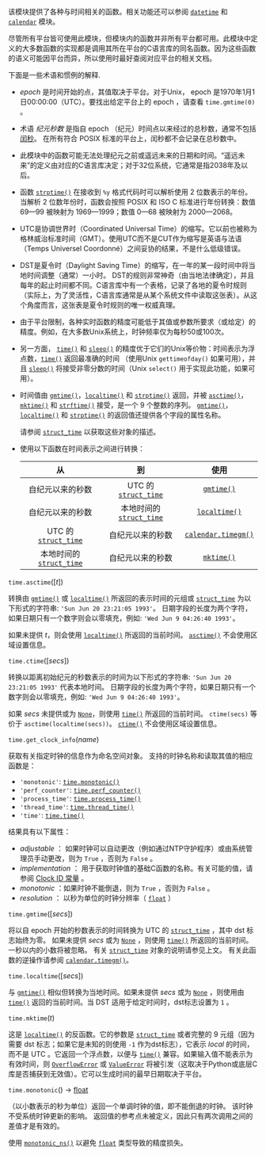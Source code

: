 该模块提供了各种与时间相关的函数。相关功能还可以参阅 [`datetime`](https://www.bookstack.cn/read/python-3.10.0-zh/ab023c100d4bd692.md#module-datetime) 和 [`calendar`](https://www.bookstack.cn/read/python-3.10.0-zh/5b3e20962affdf7f.md#module-calendar) 模块。

尽管所有平台皆可使用此模块，但模块内的函数并非所有平台都可用。此模块中定义的大多数函数的实现都是调用其所在平台的C语言库的同名函数。因为这些函数的语义可能因平台而异，所以使用时最好查阅对应平台的相关文档。

下面是一些术语和惯例的解释.

- *epoch* 是时间开始的点，其值取决于平台。对于Unix， epoch 是1970年1月1日00:00:00（UTC）。要找出给定平台上的 epoch ，请查看 `time.gmtime(0)` 。

- 术语 *纪元秒数* 是指自 epoch （纪元）时间点以来经过的总秒数，通常不包括 [闰秒](https://en.wikipedia.org/wiki/Leap_second)。 在所有符合 POSIX 标准的平台上，闰秒都不会记录在总秒数中。

- 此模块中的函数可能无法处理纪元之前或遥远未来的日期和时间。“遥远未来”的定义由对应的C语言库决定；对于32位系统，它通常是指2038年及以后。

- 函数 [`strptime()`](https://www.bookstack.cn/read/python-3.10.0-zh/c770715226a94b49.md#time.strptime) 在接收到 `%y` 格式代码时可以解析使用 2 位数表示的年份。当解析 2 位数年份时，函数会按照 POSIX 和 ISO C 标准进行年份转换：数值 69—99 被映射为 1969—1999；数值 0—68 被映射为 2000—2068。

- UTC是协调世界时（Coordinated Universal Time）的缩写。它以前也被称为格林威治标准时间（GMT）。使用UTC而不是CUT作为缩写是英语与法语（Temps Universel Coordonné）之间妥协的结果，不是什么低级错误。

- DST是夏令时（Daylight Saving Time）的缩写，在一年的某一段时间中将当地时间调整（通常）一小时。 DST的规则非常神奇（由当地法律确定），并且每年的起止时间都不同。C语言库中有一个表格，记录了各地的夏令时规则（实际上，为了灵活性，C语言库通常是从某个系统文件中读取这张表）。从这个角度而言，这张表是夏令时规则的唯一权威真理。

- 由于平台限制，各种实时函数的精度可能低于其值或参数所要求（或给定）的精度。例如，在大多数Unix系统上，时钟频率仅为每秒50或100次。

- 另一方面， [`time()`](https://www.bookstack.cn/read/python-3.10.0-zh/c770715226a94b49.md#time.time) 和 [`sleep()`](https://www.bookstack.cn/read/python-3.10.0-zh/c770715226a94b49.md#time.sleep) 的精度优于它们的Unix等价物：时间表示为浮点数，[`time()`](https://www.bookstack.cn/read/python-3.10.0-zh/c770715226a94b49.md#time.time) 返回最准确的时间 （使用Unix `gettimeofday()` 如果可用），并且 [`sleep()`](https://www.bookstack.cn/read/python-3.10.0-zh/c770715226a94b49.md#time.sleep) 将接受非零分数的时间（Unix `select()` 用于实现此功能，如果可用）。

- 时间值由 [`gmtime()`](https://www.bookstack.cn/read/python-3.10.0-zh/c770715226a94b49.md#time.gmtime)，[`localtime()`](https://www.bookstack.cn/read/python-3.10.0-zh/c770715226a94b49.md#time.localtime) 和 [`strptime()`](https://www.bookstack.cn/read/python-3.10.0-zh/c770715226a94b49.md#time.strptime) 返回，并被 [`asctime()`](https://www.bookstack.cn/read/python-3.10.0-zh/c770715226a94b49.md#time.asctime)， [`mktime()`](https://www.bookstack.cn/read/python-3.10.0-zh/c770715226a94b49.md#time.mktime) 和 [`strftime()`](https://www.bookstack.cn/read/python-3.10.0-zh/c770715226a94b49.md#time.strftime) 接受，是一个 9 个整数的序列。 [`gmtime()`](https://www.bookstack.cn/read/python-3.10.0-zh/c770715226a94b49.md#time.gmtime)， [`localtime()`](https://www.bookstack.cn/read/python-3.10.0-zh/c770715226a94b49.md#time.localtime) 和 [`strptime()`](https://www.bookstack.cn/read/python-3.10.0-zh/c770715226a94b49.md#time.strptime) 的返回值还提供各个字段的属性名称。

  请参阅 [`struct_time`](https://www.bookstack.cn/read/python-3.10.0-zh/c770715226a94b49.md#time.struct_time) 以获取这些对象的描述。

- 使用以下函数在时间表示之间进行转换：

  |                              从                              |                              到                              |                             使用                             |
  | :----------------------------------------------------------: | :----------------------------------------------------------: | :----------------------------------------------------------: |
  |                       自纪元以来的秒数                       | UTC 的 [`struct_time`](https://www.bookstack.cn/read/python-3.10.0-zh/c770715226a94b49.md#time.struct_time) | [`gmtime()`](https://www.bookstack.cn/read/python-3.10.0-zh/c770715226a94b49.md#time.gmtime) |
  |                       自纪元以来的秒数                       | 本地时间的 [`struct_time`](https://www.bookstack.cn/read/python-3.10.0-zh/c770715226a94b49.md#time.struct_time) | [`localtime()`](https://www.bookstack.cn/read/python-3.10.0-zh/c770715226a94b49.md#time.localtime) |
  | UTC 的 [`struct_time`](https://www.bookstack.cn/read/python-3.10.0-zh/c770715226a94b49.md#time.struct_time) |                       自纪元以来的秒数                       | [`calendar.timegm()`](https://www.bookstack.cn/read/python-3.10.0-zh/5b3e20962affdf7f.md#calendar.timegm) |
  | 本地时间的 [`struct_time`](https://www.bookstack.cn/read/python-3.10.0-zh/c770715226a94b49.md#time.struct_time) |                       自纪元以来的秒数                       | [`mktime()`](https://www.bookstack.cn/read/python-3.10.0-zh/c770715226a94b49.md#time.mktime) |



`time.asctime`([*t*])

转换由 [`gmtime()`](https://www.bookstack.cn/read/python-3.10.0-zh/c770715226a94b49.md#time.gmtime) 或 [`localtime()`](https://www.bookstack.cn/read/python-3.10.0-zh/c770715226a94b49.md#time.localtime) 所返回的表示时间的元组或 [`struct_time`](https://www.bookstack.cn/read/python-3.10.0-zh/c770715226a94b49.md#time.struct_time) 为以下形式的字符串: `'Sun Jun 20 23:21:05 1993'`。 日期字段的长度为两个字符，如果日期只有一个数字则会以零填充，例如: `'Wed Jun 9 04:26:40 1993'`。

如果未提供 *t*，则会使用 [`localtime()`](https://www.bookstack.cn/read/python-3.10.0-zh/c770715226a94b49.md#time.localtime) 所返回的当前时间。 [`asctime()`](https://www.bookstack.cn/read/python-3.10.0-zh/c770715226a94b49.md#time.asctime) 不会使用区域设置信息。



`time.ctime`([*secs*])

转换以距离初始纪元的秒数表示的时间为以下形式的字符串: `'Sun Jun 20 23:21:05 1993'` 代表本地时间。 日期字段的长度为两个字符，如果日期只有一个数字则会以零填充，例如: `'Wed Jun 9 04:26:40 1993'`。

如果 *secs* 未提供或为 [`None`](https://www.bookstack.cn/read/python-3.10.0-zh/a385553acf159919.md#None)，则使用 [`time()`](https://www.bookstack.cn/read/python-3.10.0-zh/c770715226a94b49.md#time.time) 所返回的当前时间。 `ctime(secs)` 等价于 `asctime(localtime(secs))`。 [`ctime()`](https://www.bookstack.cn/read/python-3.10.0-zh/c770715226a94b49.md#time.ctime) 不会使用区域设置信息。



`time.get_clock_info`(*name*)

获取有关指定时钟的信息作为命名空间对象。 支持的时钟名称和读取其值的相应函数是：

- `'monotonic'`: [`time.monotonic()`](https://www.bookstack.cn/read/python-3.10.0-zh/c770715226a94b49.md#time.monotonic)
- `'perf_counter'`: [`time.perf_counter()`](https://www.bookstack.cn/read/python-3.10.0-zh/c770715226a94b49.md#time.perf_counter)
- `'process_time'`: [`time.process_time()`](https://www.bookstack.cn/read/python-3.10.0-zh/c770715226a94b49.md#time.process_time)
- `'thread_time'`: [`time.thread_time()`](https://www.bookstack.cn/read/python-3.10.0-zh/c770715226a94b49.md#time.thread_time)
- `'time'`: [`time.time()`](https://www.bookstack.cn/read/python-3.10.0-zh/c770715226a94b49.md#time.time)

结果具有以下属性：

- *adjustable* ： 如果时钟可以自动更改（例如通过NTP守护程序）或由系统管理员手动更改，则为 `True` ，否则为 `False` 。
- *implementation* ： 用于获取时钟值的基础C函数的名称。有关可能的值，请参阅 [Clock ID 常量](https://www.bookstack.cn/read/python-3.10.0-zh/c770715226a94b49.md#time-clock-id-constants) 。
- *monotonic* ：如果时钟不能倒退，则为 `True` ，否则为 `False` 。
- *resolution* ： 以秒为单位的时钟分辨率（ [`float`](https://www.bookstack.cn/read/python-3.10.0-zh/343ac5efc1fa2896.md#float) ）



`time.gmtime`([*secs*])

将以自 epoch 开始的秒数表示的时间转换为 UTC 的 [`struct_time`](https://www.bookstack.cn/read/python-3.10.0-zh/c770715226a94b49.md#time.struct_time) ，其中 dst 标志始终为零。 如果未提供 *secs* 或为 [`None`](https://www.bookstack.cn/read/python-3.10.0-zh/a385553acf159919.md#None) ，则使用 [`time()`](https://www.bookstack.cn/read/python-3.10.0-zh/c770715226a94b49.md#time.time) 所返回的当前时间。 一秒以内的小数将被忽略。 有关 [`struct_time`](https://www.bookstack.cn/read/python-3.10.0-zh/c770715226a94b49.md#time.struct_time) 对象的说明请参见上文。 有关此函数的逆操作请参阅 [`calendar.timegm()`](https://www.bookstack.cn/read/python-3.10.0-zh/5b3e20962affdf7f.md#calendar.timegm)。



`time.localtime`([*secs*])

与 [`gmtime()`](https://www.bookstack.cn/read/python-3.10.0-zh/c770715226a94b49.md#time.gmtime) 相似但转换为当地时间。如果未提供 *secs* 或为 [`None`](https://www.bookstack.cn/read/python-3.10.0-zh/a385553acf159919.md#None) ，则使用由 [`time()`](https://www.bookstack.cn/read/python-3.10.0-zh/c770715226a94b49.md#time.time) 返回的当前时间。当 DST 适用于给定时间时，dst标志设置为 `1` 。



`time.mktime`(*t*)

这是 [`localtime()`](https://www.bookstack.cn/read/python-3.10.0-zh/c770715226a94b49.md#time.localtime) 的反函数。它的参数是 [`struct_time`](https://www.bookstack.cn/read/python-3.10.0-zh/c770715226a94b49.md#time.struct_time) 或者完整的 9 元组（因为需要 dst 标志；如果它是未知的则使用 `-1` 作为dst标志），它表示 *local* 的时间，而不是 UTC 。它返回一个浮点数，以便与 [`time()`](https://www.bookstack.cn/read/python-3.10.0-zh/c770715226a94b49.md#time.time) 兼容。如果输入值不能表示为有效时间，则 [`OverflowError`](https://www.bookstack.cn/read/python-3.10.0-zh/177bd954d1cc6696.md#OverflowError) 或 [`ValueError`](https://www.bookstack.cn/read/python-3.10.0-zh/177bd954d1cc6696.md#ValueError) 将被引发（这取决于Python或底层C库是否捕获到无效值）。它可以生成时间的最早日期取决于平台。



`time.monotonic`() → [float](https://www.bookstack.cn/read/python-3.10.0-zh/343ac5efc1fa2896.md#float)

（以小数表示的秒为单位）返回一个单调时钟的值，即不能倒退的时钟。 该时钟不受系统时钟更新的影响。 返回值的参考点未被定义，因此只有两次调用之间的差值才是有效的。

使用 [`monotonic_ns()`](https://www.bookstack.cn/read/python-3.10.0-zh/c770715226a94b49.md#time.monotonic_ns) 以避免 [`float`](https://www.bookstack.cn/read/python-3.10.0-zh/343ac5efc1fa2896.md#float) 类型导致的精度损失。